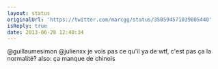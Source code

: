 ```yaml
---
layout: status
originalUrl: 'https://twitter.com/marcgg/status/350594571039805440'
isReply: true
date: 2013-06-28 12:40:34
---
```


@guillaumesimon @julienxx je vois pas ce qu'il ya  de wtf, c'est pas ça la normalité? also: ça manque de chinois
